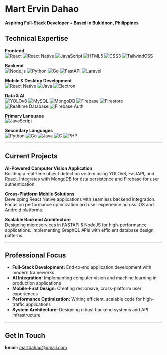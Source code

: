 # Mart Ervin Dahao


**Aspiring Full-Stack Developer** •  **Based in Bukidnon, Philippines**


## Technical Expertise

**Frontend**  
![React](https://img.shields.io/badge/React-20232A?style=flat&logo=react&logoColor=61DAFB)
![React Native](https://img.shields.io/badge/React_Native-20232A?style=flat&logo=react&logoColor=61DAFB)
![JavaScript](https://img.shields.io/badge/JavaScript-323330?style=flat&logo=javascript&logoColor=F7DF1E)
![HTML5](https://img.shields.io/badge/HTML5-E34F26?style=flat&logo=html5&logoColor=white)
![CSS3](https://img.shields.io/badge/CSS3-1572B6?style=flat&logo=css3&logoColor=white)
![TailwindCSS](https://img.shields.io/badge/Tailwind_CSS-38B2AC?style=flat&logo=tailwind-css&logoColor=white)


**Backend**  
![Node.js](https://img.shields.io/badge/Node.js-43853D?style=flat&logo=node.js&logoColor=white)
![Python](https://img.shields.io/badge/Python-3776AB?style=flat&logo=python&logoColor=white)
![Go](https://img.shields.io/badge/Go-00ADD8?style=flat&logo=go&logoColor=white)
![FastAPI](https://img.shields.io/badge/FastAPI-005571?style=flat&logo=fastapi)
![Laravel](https://img.shields.io/badge/Laravel-FF2D20?style=flat&logo=laravel&logoColor=white)

**Mobile & Desktop Development**  
![React Native](https://img.shields.io/badge/React_Native-20232A?style=flat&logo=react&logoColor=61DAFB)
![Java](https://img.shields.io/badge/Java-ED8B00?style=flat&logo=java&logoColor=white)
![Electron](https://img.shields.io/badge/Electron-191970?style=flat&logo=Electron&logoColor=white)


**Data & AI**  
![YOLOv8](https://img.shields.io/badge/YOLOv8-FF6F00?style=flat&logo=yolo&logoColor=white)
![MySQL](https://img.shields.io/badge/MySQL-00000F?style=flat&logo=mysql&logoColor=white)
![MongoDB](https://img.shields.io/badge/MongoDB-4EA94B?style=flat&logo=mongodb&logoColor=white)
![Firebase](https://img.shields.io/badge/Firebase-039BE5?style=flat&logo=Firebase&logoColor=white)
![Firestore](https://img.shields.io/badge/Firestore-FFCA28?style=flat&logo=GoogleCloud&logoColor=white)
![Realtime Database](https://img.shields.io/badge/Realtime_DB-039BE5?style=flat&logo=Firebase&logoColor=white)
![Firebase Auth](https://img.shields.io/badge/Firebase_Auth-FFA000?style=flat&logo=Firebase&logoColor=white)


 
**Primary Language**  
![JavaScript](https://img.shields.io/badge/JavaScript-323330?style=flat&logo=javascript&logoColor=F7DF1E)


**Secondary Languages**  
![Python](https://img.shields.io/badge/Python-3776AB?style=flat&logo=python&logoColor=white)
![Go](https://img.shields.io/badge/Go-00ADD8?style=flat&logo=go&logoColor=white)
![Java](https://img.shields.io/badge/Java-ED8B00?style=flat&logo=java&logoColor=white)
![C](https://img.shields.io/badge/C-00599C?style=flat&logo=c&logoColor=white)
![PHP](https://img.shields.io/badge/PHP-777BB4?style=flat&logo=php&logoColor=white)

---

## Current Projects

**AI-Powered Computer Vision Application**  
Building a real-time object detection system using YOLOv8, FastAPI, and React. Integrates with MongoDB for data persistence and Firebase for user authentication.

**Cross-Platform Mobile Solutions**  
Developing React Native applications with seamless backend integration. Focus on performance optimization and user experience across iOS and Android platforms.

**Scalable Backend Architecture**  
Designing microservices in FASTAPI & NodeJS for high-performance applications. Implementing GraphQL APIs with efficient database design patterns.

---

## Professional Focus

- **Full-Stack Development:** End-to-end application development with modern frameworks
- **AI Integration:** Implementing computer vision and machine learning in production applications  
- **Mobile-First Design:** Creating responsive, cross-platform user experiences
- **Performance Optimization:** Writing efficient, scalable code for high-traffic applications
- **System Architecture:** Designing robust backend systems and API infrastructure

---

## Get In Touch

**Email:** [martdahao@gmail.com](mailto:martdahao@gmail.com)  
